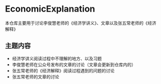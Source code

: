 # EconomicExplanation
本仓库主要用于讨论李俊慧老师的《经济学讲义》、文章以及张五常老师的《经济解释》


## 主题内容
- 经济学讲义阅读过程中不理解的地方、以及习题
- 李俊慧老师在公众号发布的文章的讨论（文章会更新到仓库内的）
- 张五常老师的《经济解释》阅读过程遇到的问题的讨论
- 张五常老师的文章的讨论
